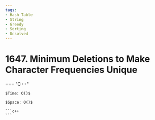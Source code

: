```yaml
---
tags:
- Hash Table
- String
- Greedy
- Sorting
- Unsolved
---
```



# 1647. Minimum Deletions to Make Character Frequencies Unique

=== "C++"

    $Time: O()$

    $Space: O()$

    ```c++
    ```
